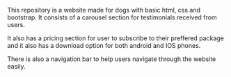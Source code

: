This repository is a website made for dogs with basic html, css and bootstrap. It consists of a carousel section for testimonials received from users. 

It also has a pricing section for user to subscribe to their preffered package and it also has a download option for both android and IOS phones.

There is also a navigation bar to help users navigate through the website easily.
